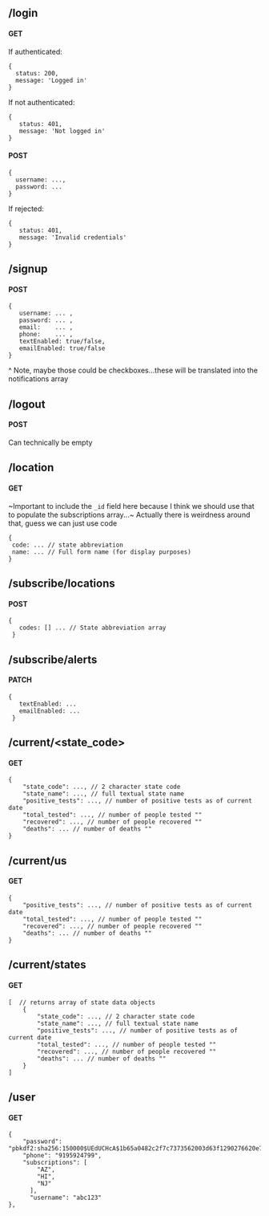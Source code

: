 ## /login 

#### GET 

If authenticated: 
```
{ 
  status: 200, 
  message: 'Logged in'
}
``` 

If not authenticated: 
``` 
{ 
   status: 401, 
   message: 'Not logged in' 
}
```

#### POST 

```
{ 
  username: ..., 
  password: ... 
} 
```

If rejected: 

``` 
{ 
   status: 401, 
   message: 'Invalid credentials'
} 
```

## /signup 

#### POST 

```
{ 
   username: ... ,
   password: ... ,
   email:    ... ,
   phone:    ... ,
   textEnabled: true/false,
   emailEnabled: true/false
} 
```

^ Note, maybe those could be checkboxes...these will be translated into the notifications array 

## /logout 

#### POST 

Can technically be empty 

## /location 

#### GET 

~Important to include the `_id` field here because I think we should use that to populate the subscriptions array...~ Actually there is weirdness around that, guess we can just use code  

```
{ 
 code: ... // state abbreviation 
 name: ... // Full form name (for display purposes) 
}
```  

## /subscribe/locations

#### POST 

```
{ 
   codes: [] ... // State abbreviation array 
 } 
``` 

## /subscribe/alerts 

#### PATCH
```
{ 
   textEnabled: ... 
   emailEnabled: ... 
 } 
``` 

## /current/<state_code>

#### GET
```
{
    "state_code": ..., // 2 character state code
    "state_name": ..., // full textual state name
    "positive_tests": ..., // number of positive tests as of current date
    "total_tested": ..., // number of people tested ""
    "recovered": ..., // number of people recovered ""
    "deaths": ... // number of deaths ""
}
```

## /current/us

#### GET
```
{
    "positive_tests": ..., // number of positive tests as of current date
    "total_tested": ..., // number of people tested ""
    "recovered": ..., // number of people recovered ""
    "deaths": ... // number of deaths ""
}
```

## /current/states

#### GET
```
[  // returns array of state data objects
    {
        "state_code": ..., // 2 character state code
        "state_name": ..., // full textual state name
        "positive_tests": ..., // number of positive tests as of current date
        "total_tested": ..., // number of people tested ""
        "recovered": ..., // number of people recovered ""
        "deaths": ... // number of deaths ""
    }
]
```

## /user

#### GET 

```
{
    "password": "pbkdf2:sha256:150000$UEdUCHcA$1b65a0482c2f7c7373562003d63f1290276620e780e91fb54126e7570e7d8dcc",
    "phone": "9195924799",
    "subscriptions": [
        "AZ",
        "HI",
        "NJ"
      ],
      "username": "abc123"
},
```
